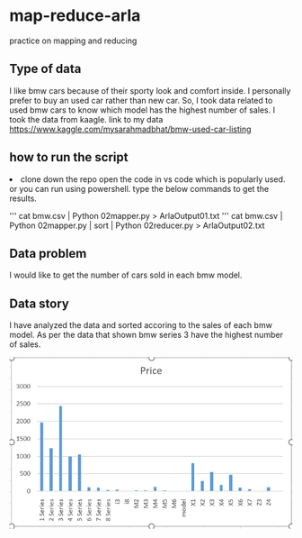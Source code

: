 # map-reduce-arla
practice on mapping and reducing

## Type of data
I like bmw cars because of their sporty look and comfort inside. I personally prefer to buy an used car rather than new car. So, I took data related to used bmw cars to know which model has the highest number of sales.
I took the data from kaagle. link to my data https://www.kaggle.com/mysarahmadbhat/bmw-used-car-listing

## how to run the script
<li>
  clone down the repo
  open the code in vs code which is popularly used. or you can run using powershell.
  type the below commands to get the results.
  </li> 
  
''' cat bmw.csv | Python 02mapper.py > ArlaOutput01.txt
''' cat bmw.csv | Python 02mapper.py | sort | Python 02reducer.py > ArlaOutput02.txt
## Data problem
I would like to get the number of cars sold in each bmw model.

##  Data story
I have analyzed the data and sorted accoring to the sales of each bmw model. As per the data that shown bmw series 3 have the highest number of sales. 

![image](https://github.com/Madhuarla/map-reduce-arla/blob/main/finaloutput.PNG)
